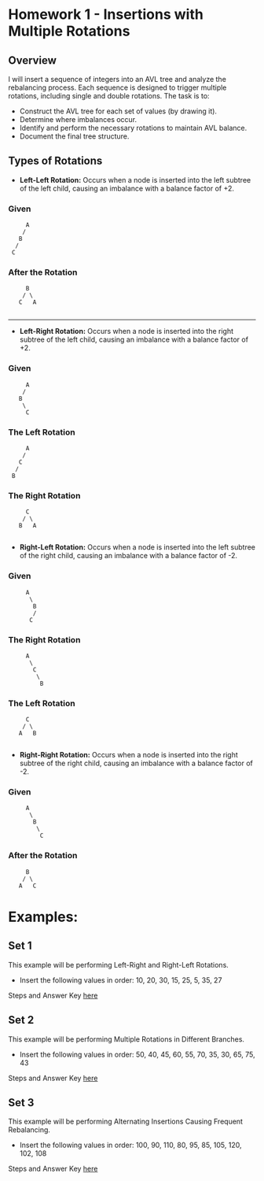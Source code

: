 # Homework 1 - Insertions with Multiple Rotations

## Overview
I will insert a sequence of integers into an AVL tree and analyze the rebalancing process. Each sequence is 
designed to trigger multiple rotations, including single and double rotations. The task is to:

- Construct the AVL tree for each set of values (by drawing it).
- Determine where imbalances occur.
- Identify and perform the necessary rotations to maintain AVL balance.
- Document the final tree structure.

## Types of Rotations
- **Left-Left Rotation:** Occurs when a node is inserted into the left subtree of the left child, 
causing an imbalance with a balance factor of +2.

### Given
```plaintext
     A
    /
   B
  /
 C 
```
### After the Rotation
```plaintext
     B
    / \
   C   A
  
```
---------------------------------------------------------------------------------------

- **Left-Right Rotation:** Occurs when a node is inserted into the right subtree of the left child, 
causing an imbalance with a balance factor of +2.

### Given
```plaintext
     A
    /
   B
    \
     C 
```
### The Left Rotation
```plaintext
     A
    /
   C
  /
 B 
```

### The Right Rotation
```plaintext
     C
    / \
   B   A
  
```


- **Right-Left Rotation:** Occurs when a node is inserted into the left subtree of the right child, 
causing an imbalance with a balance factor of -2.

### Given
```plaintext
     A
      \
       B
       /
      C 
```

### The Right Rotation
```plaintext
     A
      \
       C
        \
         B
```

### The Left Rotation
```plaintext
     C
    / \
   A   B
  
```


- **Right-Right Rotation:** Occurs when a node is inserted into the right subtree of the right child,
 causing an imbalance with a balance factor of -2.

 ### Given
```plaintext
     A
      \
       B
        \
         C 
```

### After the Rotation
```plaintext
     B
    / \
   A   C
```


# Examples:

## Set 1
This example will be performing Left-Right and Right-Left Rotations.

- Insert the following values in order:
10, 20, 30, 15, 25, 5, 35, 27

Steps and Answer Key [here]()

## Set 2
This example will be performing Multiple Rotations in Different Branches.

- Insert the following values in order:
50, 40, 45, 60, 55, 70, 35, 30, 65, 75, 43

Steps and Answer Key [here]()

## Set 3
This example will be performing Alternating Insertions Causing Frequent Rebalancing.

- Insert the following values in order:
100, 90, 110, 80, 95, 85, 105, 120, 102, 108

Steps and Answer Key [here]()